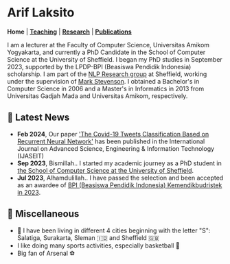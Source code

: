 # Arif Laksito
**Home** | **[Teaching](/teach)** | **[Research](/research)** | **[Publications](/publications)**

I am a lecturer at the Faculty of Computer Science, Universitas Amikom Yogyakarta, and currently a PhD Candidate in the School of Computer Science at the University of Sheffield. I began my PhD studies in September 2023, supported by the LPDP-BPI (Beasiswa Pendidik Indonesia) scholarship. I am part of the [NLP Research group](https://www.sheffield.ac.uk/dcs/research/groups/natural-language-processing) at Sheffield, working under the supervision of [Mark Stevenson](https://www.sheffield.ac.uk/dcs/people/academic/mark-stevenson). I obtained a Bachelor's in Computer Science in 2006 and a Master's in Informatics in 2013 from Universitas Gadjah Mada and Universitas Amikom, respectively.
<!---
### ☎️  Detail Contact
- School of Computer Science, Regent Court (DCS)
- 211 Portobello, Sheffield S1 4DP
- Email: alaksito1@sheffield.ac.uk

#### Home University
- Faculty of Computer Science, Universitas Amikom Yogyakarta
- Jl. Ringroad Utara Condongcatur, Depok, Sleman 55283
- Email: arif.laksito@amikom.ac.id
- Website: ariflaksito.net
-->
## 📅  Latest News
- **Feb 2024**, Our paper ['The Covid-19 Tweets Classification Based on Recurrent Neural Network'](https://ijaseit.insightsociety.org/index.php/ijaseit/article/view/18832) has been published in the International Journal on Advanced Science, Engineering & Information Technology (IJASEIT)
- **Sep 2023**, Bismillah.. I started my academic journey as a PhD student in [the School of Computer Science at the University of Sheffield](https://www.sheffield.ac.uk/dcs/phd-study).
- **Jul 2023**, Alhamdulillah.. I have passed the selection and been accepted as an awardee of [BPI (Beasiswa Pendidik Indonesia) Kemendikbudristek in 2023](https://beasiswa.kemdikbud.go.id/).

## 🏰 Miscellaneous
- 🏡 I have been living in different 4 cities beginning with the letter "S": Salatiga, Surakarta, Sleman 🇮🇩 and Sheffield 🇬🇧
- I like doing many sports activities, especially basketball 🏀
- Big fan of Arsenal ⚽ 
